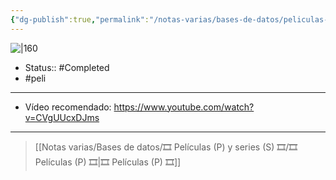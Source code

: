 ```yaml
---
{"dg-publish":true,"permalink":"/notas-varias/bases-de-datos/peliculas-p-y-series-s/p-el-corredor-del-laberinto/"}
---
```



![|160](https://m.media-amazon.com/images/M/MV5BMjUyNTA3MTAyM15BMl5BanBnXkFtZTgwOTEyMTkyMjE@._V1_SX300.jpg)

- Status:: #Completed 
- #peli 

---

- Vídeo recomendado: https://www.youtube.com/watch?v=CVgUUcxDJms

---

> [[Notas varias/Bases de datos/🎞️ Películas (P) y series (S) 🎞️/🎞️ Películas (P) 🎞️\|🎞️ Películas (P) 🎞️]]